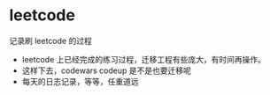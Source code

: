 # leetcode
记录刷 leetcode 的过程


+ leetcode 上已经完成的练习过程，迁移工程有些庞大，有时间再操作。
+ 这样下去，codewars codeup 是不是也要迁移呢
+ 每天的日志记录，等等，任重道远
